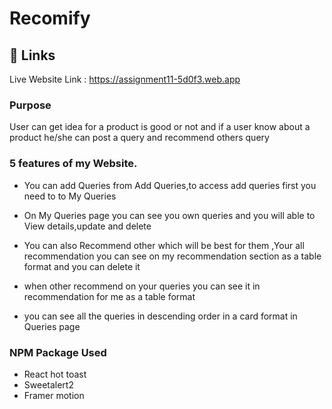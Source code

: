 
# Recomify



 


## 🔗 Links
Live Website Link : https://assignment11-5d0f3.web.app

### Purpose
User can get idea for a product is good or not and if a user know about a product he/she can post a query and recommend others query 




### 5 features of my Website.
- You can add Queries from Add Queries,to access add queries first you need to to My Queries
- On My Queries page you can see you own queries and you will able to View details,update and delete 
- You can also Recommend other which will be best for them ,Your all recommendation you can see on my recommendation section as a table format and you can delete it  

- when other recommend on your queries you can see it in recommendation for me as a table format 
- you can see  all the queries in descending order in a card format in Queries page 
### NPM Package Used
- React hot toast
- Sweetalert2
- Framer motion

